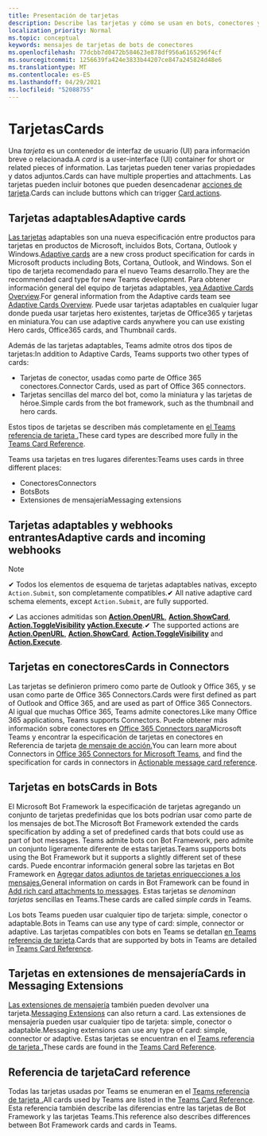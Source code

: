 ```yaml
---
title: Presentación de tarjetas
description: Describe las tarjetas y cómo se usan en bots, conectores y extensiones de mensajería
localization_priority: Normal
ms.topic: conceptual
keywords: mensajes de tarjetas de bots de conectores
ms.openlocfilehash: 77dcbb7d0472b584623e878df956a6165296f4cf
ms.sourcegitcommit: 1256639fa424e3833b44207ce847a245824d48e6
ms.translationtype: MT
ms.contentlocale: es-ES
ms.lasthandoff: 04/29/2021
ms.locfileid: "52088755"
---
```

# <a name="cards"></a><span data-ttu-id="e47ae-104">Tarjetas</span><span class="sxs-lookup"><span data-stu-id="e47ae-104">Cards</span></span>

<span data-ttu-id="e47ae-105">Una *tarjeta* es un contenedor de interfaz de usuario (UI) para información breve o relacionada.</span><span class="sxs-lookup"><span data-stu-id="e47ae-105">A *card* is a user-interface (UI) container for short or related pieces of information.</span></span> <span data-ttu-id="e47ae-106">Las tarjetas pueden tener varias propiedades y datos adjuntos.</span><span class="sxs-lookup"><span data-stu-id="e47ae-106">Cards can have multiple properties and attachments.</span></span> <span data-ttu-id="e47ae-107">Las tarjetas pueden incluir botones que pueden desencadenar [acciones de tarjeta](~/task-modules-and-cards/cards/cards-actions.md).</span><span class="sxs-lookup"><span data-stu-id="e47ae-107">Cards can include buttons which can trigger [Card actions](~/task-modules-and-cards/cards/cards-actions.md).</span></span>

## <a name="adaptive-cards"></a><span data-ttu-id="e47ae-108">Tarjetas adaptables</span><span class="sxs-lookup"><span data-stu-id="e47ae-108">Adaptive cards</span></span>

<span data-ttu-id="e47ae-109">[Las tarjetas](~/task-modules-and-cards/cards/cards-reference.md#adaptive-card) adaptables son una nueva especificación entre productos para tarjetas en productos de Microsoft, incluidos Bots, Cortana, Outlook y Windows.</span><span class="sxs-lookup"><span data-stu-id="e47ae-109">[Adaptive cards](~/task-modules-and-cards/cards/cards-reference.md#adaptive-card) are a new cross product specification for cards in Microsoft products including Bots, Cortana, Outlook, and Windows.</span></span> <span data-ttu-id="e47ae-110">Son el tipo de tarjeta recomendado para el nuevo Teams desarrollo.</span><span class="sxs-lookup"><span data-stu-id="e47ae-110">They are the recommended card type for new Teams development.</span></span> <span data-ttu-id="e47ae-111">Para obtener información general del equipo de tarjetas adaptables, [vea Adaptive Cards Overview](/adaptive-cards).</span><span class="sxs-lookup"><span data-stu-id="e47ae-111">For general information from the Adaptive cards team see [Adaptive Cards Overview](/adaptive-cards).</span></span> <span data-ttu-id="e47ae-112">Puede usar tarjetas adaptables en cualquier lugar donde pueda usar tarjetas hero existentes, tarjetas de Office365 y tarjetas en miniatura.</span><span class="sxs-lookup"><span data-stu-id="e47ae-112">You can use adaptive cards anywhere you can use existing Hero cards, Office365 cards, and Thumbnail cards.</span></span>

<span data-ttu-id="e47ae-113">Además de las tarjetas adaptables, Teams admite otros dos tipos de tarjetas:</span><span class="sxs-lookup"><span data-stu-id="e47ae-113">In addition to Adaptive Cards, Teams supports two other types of cards:</span></span>

* <span data-ttu-id="e47ae-114">Tarjetas de conector, usadas como parte de Office 365 conectores.</span><span class="sxs-lookup"><span data-stu-id="e47ae-114">Connector Cards, used as part of Office 365 connectors.</span></span>
* <span data-ttu-id="e47ae-115">Tarjetas sencillas del marco del bot, como la miniatura y las tarjetas de héroe.</span><span class="sxs-lookup"><span data-stu-id="e47ae-115">Simple cards from the bot framework, such as the thumbnail and hero cards.</span></span>

<span data-ttu-id="e47ae-116">Estos tipos de tarjetas se describen más completamente en [el Teams referencia de tarjeta .](~/task-modules-and-cards/cards/cards-reference.md)</span><span class="sxs-lookup"><span data-stu-id="e47ae-116">These card types are described more fully in the [Teams Card Reference](~/task-modules-and-cards/cards/cards-reference.md).</span></span>

<span data-ttu-id="e47ae-117">Teams usa tarjetas en tres lugares diferentes:</span><span class="sxs-lookup"><span data-stu-id="e47ae-117">Teams uses cards in three different places:</span></span>

* <span data-ttu-id="e47ae-118">Conectores</span><span class="sxs-lookup"><span data-stu-id="e47ae-118">Connectors</span></span>
* <span data-ttu-id="e47ae-119">Bots</span><span class="sxs-lookup"><span data-stu-id="e47ae-119">Bots</span></span>
* <span data-ttu-id="e47ae-120">Extensiones de mensajería</span><span class="sxs-lookup"><span data-stu-id="e47ae-120">Messaging extensions</span></span>

## <a name="adaptive-cards-and-incoming-webhooks"></a><span data-ttu-id="e47ae-121">Tarjetas adaptables y webhooks entrantes</span><span class="sxs-lookup"><span data-stu-id="e47ae-121">Adaptive cards and incoming webhooks</span></span>

> [!NOTE]
>
> <span data-ttu-id="e47ae-122">✔ Todos los elementos de esquema de tarjetas adaptables nativas, excepto `Action.Submit`, son completamente compatibles.</span><span class="sxs-lookup"><span data-stu-id="e47ae-122">✔ All native adaptive card schema elements, except `Action.Submit`, are fully supported.</span></span>
>
> <span data-ttu-id="e47ae-123">✔ Las acciones admitidas son [**Action.OpenURL**](https://adaptivecards.io/explorer/Action.OpenUrl.html), [**Action.ShowCard**](https://adaptivecards.io/explorer/Action.ShowCard.html), [**Action.ToggleVisibility**](https://adaptivecards.io/explorer/Action.ToggleVisibility.html) [**yAction.Execute**](https://docs.microsoft.com/adaptive-cards/authoring-cards/universal-action-model#actionexecute).</span><span class="sxs-lookup"><span data-stu-id="e47ae-123">✔ The supported actions are [**Action.OpenURL**](https://adaptivecards.io/explorer/Action.OpenUrl.html), [**Action.ShowCard**](https://adaptivecards.io/explorer/Action.ShowCard.html), [**Action.ToggleVisibility**](https://adaptivecards.io/explorer/Action.ToggleVisibility.html) and [**Action.Execute**](https://docs.microsoft.com/adaptive-cards/authoring-cards/universal-action-model#actionexecute).</span></span>

## <a name="cards-in-connectors"></a><span data-ttu-id="e47ae-124">Tarjetas en conectores</span><span class="sxs-lookup"><span data-stu-id="e47ae-124">Cards in Connectors</span></span>

<span data-ttu-id="e47ae-125">Las tarjetas se definieron primero como parte de Outlook y Office 365, y se usan como parte de Office 365 Connectors.</span><span class="sxs-lookup"><span data-stu-id="e47ae-125">Cards were first defined as part of Outlook and Office 365, and are used as part of Office 365 Connectors.</span></span> <span data-ttu-id="e47ae-126">Al igual que muchas Office 365, Teams admite conectores.</span><span class="sxs-lookup"><span data-stu-id="e47ae-126">Like many Office 365 applications, Teams supports Connectors.</span></span> <span data-ttu-id="e47ae-127">Puede obtener más información sobre conectores en [Office 365 Connectors para](~/webhooks-and-connectors/what-are-webhooks-and-connectors.md)Microsoft Teams y encontrar la especificación de tarjetas en conectores en Referencia de tarjeta [de mensaje de acción.](/outlook/actionable-messages/card-reference)</span><span class="sxs-lookup"><span data-stu-id="e47ae-127">You can learn more about Connectors in [Office 365 Connectors for Microsoft Teams](~/webhooks-and-connectors/what-are-webhooks-and-connectors.md), and find the specification for cards in connectors in [Actionable message card reference](/outlook/actionable-messages/card-reference).</span></span>

## <a name="cards-in-bots"></a><span data-ttu-id="e47ae-128">Tarjetas en bots</span><span class="sxs-lookup"><span data-stu-id="e47ae-128">Cards in Bots</span></span>

<span data-ttu-id="e47ae-129">El Microsoft Bot Framework la especificación de tarjetas agregando un conjunto de tarjetas predefinidas que los bots podrían usar como parte de los mensajes de bot.</span><span class="sxs-lookup"><span data-stu-id="e47ae-129">The Microsoft Bot Framework extended the cards specification by adding a set of predefined cards that bots could use as part of bot messages.</span></span> <span data-ttu-id="e47ae-130">Teams admite bots con Bot Framework, pero admite un conjunto ligeramente diferente de estas tarjetas.</span><span class="sxs-lookup"><span data-stu-id="e47ae-130">Teams supports bots using the Bot Framework but it supports a slightly different set of these cards.</span></span> <span data-ttu-id="e47ae-131">Puede encontrar información general sobre las tarjetas en Bot Framework en [Agregar datos adjuntos de tarjetas enriquecciones a los mensajes.](/bot-framework/nodejs/bot-builder-nodejs-send-rich-cards)</span><span class="sxs-lookup"><span data-stu-id="e47ae-131">General information on cards in Bot Framework can be found in [Add rich card attachments to messages](/bot-framework/nodejs/bot-builder-nodejs-send-rich-cards).</span></span> <span data-ttu-id="e47ae-132">Estas tarjetas se *denominan tarjetas* sencillas en Teams.</span><span class="sxs-lookup"><span data-stu-id="e47ae-132">These cards are called *simple cards* in Teams.</span></span>

<span data-ttu-id="e47ae-133">Los bots Teams pueden usar cualquier tipo de tarjeta: simple, conector o adaptable.</span><span class="sxs-lookup"><span data-stu-id="e47ae-133">Bots in Teams can use any type of card: simple, connector or adaptive.</span></span> <span data-ttu-id="e47ae-134">Las tarjetas compatibles con bots en Teams se detallan [en Teams referencia de tarjeta](~/task-modules-and-cards/cards/cards-reference.md).</span><span class="sxs-lookup"><span data-stu-id="e47ae-134">Cards that are supported by bots in Teams are detailed in [Teams Card Reference](~/task-modules-and-cards/cards/cards-reference.md).</span></span>  

## <a name="cards-in-messaging-extensions"></a><span data-ttu-id="e47ae-135">Tarjetas en extensiones de mensajería</span><span class="sxs-lookup"><span data-stu-id="e47ae-135">Cards in Messaging Extensions</span></span>

<span data-ttu-id="e47ae-136">[Las extensiones de mensajería](~/messaging-extensions/what-are-messaging-extensions.md) también pueden devolver una tarjeta.</span><span class="sxs-lookup"><span data-stu-id="e47ae-136">[Messaging Extensions](~/messaging-extensions/what-are-messaging-extensions.md) can also return a card.</span></span> <span data-ttu-id="e47ae-137">Las extensiones de mensajería pueden usar cualquier tipo de tarjeta: simple, conector o adaptable.</span><span class="sxs-lookup"><span data-stu-id="e47ae-137">Messaging extensions can use any type of card: simple, connector or adaptive.</span></span> <span data-ttu-id="e47ae-138">Estas tarjetas se encuentran en el [Teams referencia de tarjeta .](~/task-modules-and-cards/cards/cards-reference.md)</span><span class="sxs-lookup"><span data-stu-id="e47ae-138">These cards are found in the [Teams Card Reference](~/task-modules-and-cards/cards/cards-reference.md).</span></span>

## <a name="card-reference"></a><span data-ttu-id="e47ae-139">Referencia de tarjeta</span><span class="sxs-lookup"><span data-stu-id="e47ae-139">Card reference</span></span>

<span data-ttu-id="e47ae-140">Todas las tarjetas usadas por Teams se enumeran en el [Teams referencia de tarjeta .](~/task-modules-and-cards/cards/cards-reference.md)</span><span class="sxs-lookup"><span data-stu-id="e47ae-140">All cards used by Teams are listed in the [Teams Card Reference](~/task-modules-and-cards/cards/cards-reference.md).</span></span> <span data-ttu-id="e47ae-141">Esta referencia también describe las diferencias entre las tarjetas de Bot Framework y las tarjetas Teams.</span><span class="sxs-lookup"><span data-stu-id="e47ae-141">This reference also describes differences between Bot Framework cards and cards in Teams.</span></span>
